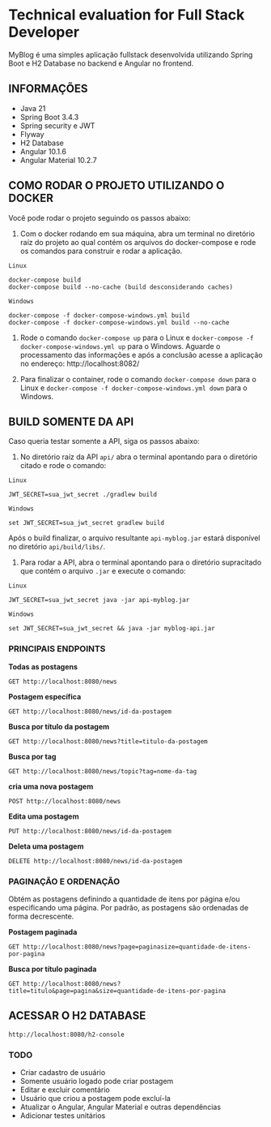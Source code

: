 # Technical evaluation for Full Stack Developer

MyBlog é uma simples aplicação fullstack desenvolvida utilizando Spring Boot e H2 Database no backend e Angular no frontend.

## INFORMAÇÕES  

- Java 21
- Spring Boot 3.4.3
- Spring security e JWT
- Flyway
- H2 Database
- Angular 10.1.6
- Angular Material 10.2.7  

## COMO RODAR O PROJETO UTILIZANDO O DOCKER

Você pode rodar o projeto seguindo os passos abaixo:  

1. Com o docker rodando em sua máquina, abra um terminal no diretório raíz do projeto ao qual contém os arquivos do docker-compose e rode os comandos para construir e rodar a aplicação.

```
Linux

docker-compose build
docker-compose build --no-cache (build desconsiderando caches)

Windows

docker-compose -f docker-compose-windows.yml build
docker-compose -f docker-compose-windows.yml build --no-cache

```


1. Rode o comando `docker-compose up` para o Linux e `docker-compose -f docker-compose-windows.yml up` para o Windows. Aguarde o processamento das informações e após a conclusão acesse a aplicação no endereço: http://localhost:8082/

1. Para finalizar o container, rode o comando `docker-compose down` para o Linux e `docker-compose -f docker-compose-windows.yml down` para o Windows.

## BUILD SOMENTE DA API

Caso queria testar somente a API, siga os passos abaixo:

1. No diretório raíz da API `api/` abra o terminal apontando para o diretório citado e rode o comando:

```
Linux

JWT_SECRET=sua_jwt_secret ./gradlew build

Windows

set JWT_SECRET=sua_jwt_secret gradlew build
```
Após o build finalizar, o arquivo resultante `api-myblog.jar` estará disponível no diretório `api/build/libs/`.

1. Para rodar a API, abra o terminal apontando para o diretório supracitado que contém o arquivo `.jar` e execute o comando:

```
Linux

JWT_SECRET=sua_jwt_secret java -jar api-myblog.jar

Windows

set JWT_SECRET=sua_jwt_secret && java -jar myblog-api.jar
```

### PRINCIPAIS ENDPOINTS

**Todas as postagens**
```
GET http://localhost:8080/news
```

**Postagem específica**
```
GET http://localhost:8080/news/id-da-postagem
```

**Busca por título da postagem**
```
GET http://localhost:8080/news?title=titulo-da-postagem
```

**Busca por tag**
```
GET http://localhost:8080/news/topic?tag=nome-da-tag
```

**cria uma nova postagem**
```
POST http://localhost:8080/news
```

**Edita uma postagem**
```
PUT http://localhost:8080/news/id-da-postagem
```

**Deleta uma postagem**
```
DELETE http://localhost:8080/news/id-da-postagem
```

### PAGINAÇÃO E ORDENAÇÃO

Obtém as postagens definindo a quantidade de itens por página e/ou especificando uma página. Por padrão, as postagens são ordenadas de forma decrescente.

**Postagem paginada**
```
GET http://localhost:8080/news?page=paginasize=quantidade-de-itens-por-pagina
```


**Busca por título paginada**
```
GET http://localhost:8080/news?title=titulo&page=pagina&size=quantidade-de-itens-por-pagina
```

## ACESSAR O H2 DATABASE

```
http://localhost:8080/h2-console
```

### TODO

- Criar cadastro de usuário
- Somente usuário logado pode criar postagem
- Editar e excluir comentário
- Usuário que criou a postagem pode excluí-la
- Atualizar o Angular, Angular Material e outras dependências
- Adicionar testes unitários

